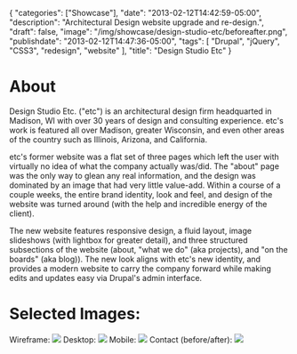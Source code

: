 {
   "categories": ["Showcase"],
   "date": "2013-02-12T14:42:59-05:00",
   "description": "Architectural Design website upgrade and re-design.",
   "draft": false,
   "image": "/img/showcase/design-studio-etc/beforeafter.png",
   "publishdate": "2013-02-12T14:47:36-05:00",
   "tags": [
      "Drupal",
      "jQuery",
      "CSS3",
      "redesign",
      "website"
   ],
   "title": "Design Studio Etc"
}

# About

Design Studio Etc. ("etc") is an architectural design firm headquarted in Madison, WI with over 30 years of design and consulting experience. etc's work is featured all over Madison, greater Wisconsin, and even other areas of the country such as Illinois, Arizona, and California.

etc's former website was a flat set of three pages which left the user with virtually no idea of what the company actually was/did. The "about" page was the only way to glean any real information, and the design was dominated by an image that had very little value-add. Within a course of a couple weeks, the entire brand identity, look and feel, and design of the website was turned around (with the help and incredible energy of the client).

The new website features responsive design, a fluid layout, image slideshows (with lightbox for greater detail), and three structured subsections of the website (about, "what we do" (aka projects), and "on the boards" (aka blog)). The new look aligns with etc's new identity, and provides a modern website to carry the company forward while making edits and updates easy via Drupal's admin interface.

# Selected Images:

Wireframe:
<img src="/img/showcase/design-studio-etc/wireframe.png" />
Desktop:
<img src="/img/showcase/design-studio-etc/desktop.png" />
Mobile:
<img src="/img/showcase/design-studio-etc/mobile.png" />
Contact (before/after):
<img src="/img/showcase/design-studio-etc/beforeafter.png" />
